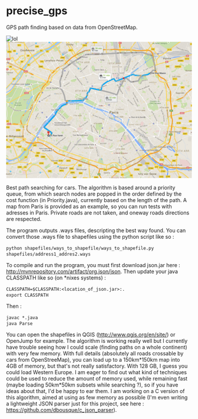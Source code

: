 # precise_gps
GPS path finding based on data from OpenStreetMap.

![lol](test1.png "title-2")
![big](google.png "title-1")

Best path searching for cars. The algorithm is based around a priority queue, from which search nodes are popped in the order defined by the cost function (in Priority.java), currently based on the length of the path.
A map from Paris is provided as an example, so you can run tests with adresses in Paris.
Private roads are not taken, and oneway roads directions are respected.

The program outputs .ways files, descripting the best way found. You can convert those .ways file to shapefiles using the python script like so :
```
python shapefiles/ways_to_shapefile/ways_to_shapefile.py shapefiles/address1_addres2.ways
```

To compile and run the program, you must first download json.jar here : http://mvnrepository.com/artifact/org.json/json. Then update your java CLASSPATH like so (on *nixes systems) :
```
CLASSPATH=$CLASSPATH:<location_of_json.jar>:.
export CLASSPATH
```
Then :
```
javac *.java
java Parse
```
You can open the shapefiles in QGIS (http://www.qgis.org/en/site/) or OpenJump for example.
The algorithm is working really well but I currently have trouble seeing how I could scale (finding paths on a whole continent) with very few memory. With full details (absolutely all roads crossable by cars from OpenStreeMap), you can load up to a 150km\*150km map into 4GB of memory, but that's not really satisfactory. With 128 GB, I guess you could load Western Europe. I am eager to find out what kind of techniques could be used to reduce the amount of memory used, while remaining fast (maybe loading 50km*50km subsets while searching ?), so if you have ideas about that, I'd be happy to ear them.
I am working on a C version of this algorithm, aimed at using as few memory as possible (I'm even writing a lightweight JSON parser just for this project, see here : https://github.com/dbousque/c_json_parser).
